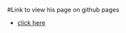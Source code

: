 #Link to view his page on github pages
- [click here](https://arshad6261.github.io/Milestone/Project-1/E-Guru.html)
